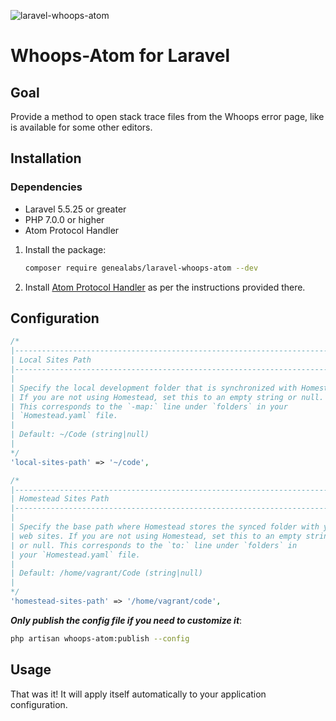 ![laravel-whoops-atom](https://user-images.githubusercontent.com/1791050/33916828-cc12f3dc-df5f-11e7-94fd-1eabda15613c.png)

# Whoops-Atom for Laravel
## Goal
Provide a method to open stack trace files from the Whoops error page, like is
available for some other editors.

## Installation
### Dependencies
- Laravel 5.5.25 or greater
- PHP 7.0.0 or higher
- Atom Protocol Handler

1. Install the package:
   ```sh
   composer require genealabs/laravel-whoops-atom --dev
   ```

2. Install [Atom Protocol Handler](https://github.com/WizardOfOgz/atom-handler)
as per the instructions provided there.

## Configuration
```php
/*
|--------------------------------------------------------------------------
| Local Sites Path
|--------------------------------------------------------------------------
|
| Specify the local development folder that is synchronized with Homestead.
| If you are not using Homestead, set this to an empty string or null.
| This corresponds to the `-map:` line under `folders` in your
| `Homestead.yaml` file.
|
| Default: ~/Code (string|null)
|
*/
'local-sites-path' => '~/code',

/*
|--------------------------------------------------------------------------
| Homestead Sites Path
|--------------------------------------------------------------------------
|
| Specify the base path where Homestead stores the synced folder with your
| web sites. If you are not using Homestead, set this to an empty string
| or null. This corresponds to the `to:` line under `folders` in
| your `Homestead.yaml` file.
|
| Default: /home/vagrant/Code (string|null)
|
*/
'homestead-sites-path' => '/home/vagrant/code',
```

___Only publish the config file if you need to customize it___:
```sh
php artisan whoops-atom:publish --config
```

## Usage
That was it! It will apply itself automatically to your application
configuration.
